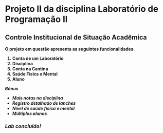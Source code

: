 <h1><b>Projeto II da disciplina Laboratório de  Programação II</b></h1>

<h2><b>Controle Institucional de Situação Acadêmica<b></h2>

O projeto em questão apresenta as seguintes funcionalidades.

<ol>
  <li>Conta de um Laboratório</li>
  <li>Disciplina</li>
  <li>Conta na Cantina</li>
  <li>Saúde Física e Mental</li>
  <li>Aluno</li>
</ol>
<b><i>Bônus<b><i>
<ul>
  <li>Mais notas na disciplina</li>
  <li>Registro detalhado de lanches</li>
  <li>Nível de saúde física e mental</li>
  <li>Múltiplos alunos</li>
</ul>
  
<h3>Lab concluído!</h3>
